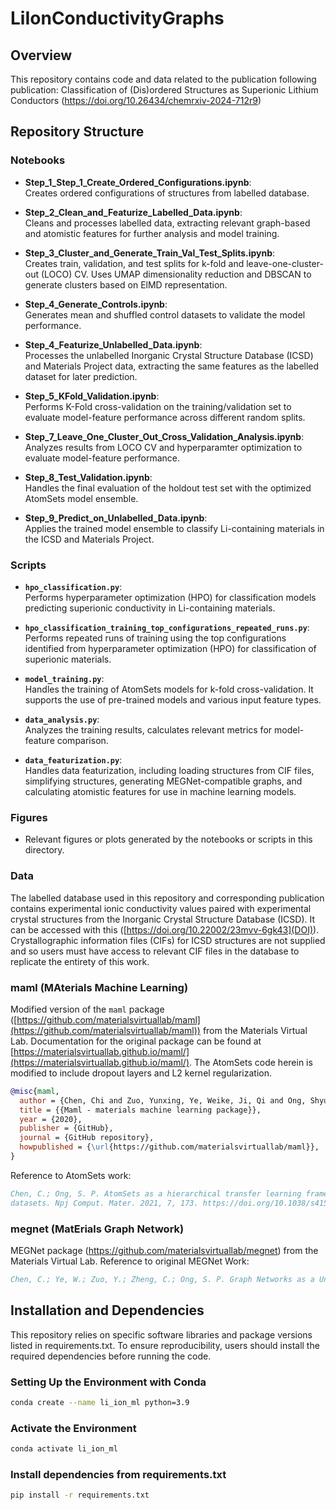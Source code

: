 # LiIonConductivityGraphs

## Overview
This repository contains code and data related to the publication following publication:
Classification of (Dis)ordered Structures as Superionic Lithium Conductors (https://doi.org/10.26434/chemrxiv-2024-712r9) 

## Repository Structure

### Notebooks

- **Step_1_Step_1_Create_Ordered_Configurations.ipynb**:  
  Creates ordered configurations of structures from labelled database. 

- **Step_2_Clean_and_Featurize_Labelled_Data.ipynb**:  
  Cleans and processes labelled data, extracting relevant graph-based and atomistic features for further analysis and model training. 
  
- **Step_3_Cluster_and_Generate_Train_Val_Test_Splits.ipynb**:  
  Creates train, validation, and test splits for k-fold and leave-one-cluster-out (LOCO) CV. Uses UMAP dimensionality reduction and DBSCAN to generate clusters based on ElMD representation. 
  
- **Step_4_Generate_Controls.ipynb**:  
  Generates mean and shuffled control datasets to validate the model performance.

- **Step_4_Featurize_Unlabelled_Data.ipynb**:  
  Processes the unlabelled Inorganic Crystal Structure Database (ICSD) and Materials Project data, extracting the same features as the labelled dataset for later prediction.

- **Step_5_KFold_Validation.ipynb**:  
  Performs K-Fold cross-validation on the training/validation set to evaluate model-feature performance across different random splits.

- **Step_7_Leave_One_Cluster_Out_Cross_Validation_Analysis.ipynb**:  
  Analyzes results from LOCO CV and hyperparamter optimization to evaluate model-feature performance.

- **Step_8_Test_Validation.ipynb**:  
  Handles the final evaluation of the holdout test set with the optimized AtomSets model ensemble.

- **Step_9_Predict_on_Unlabelled_Data.ipynb**:  
  Applies the trained model ensemble to classify Li-containing materials in the ICSD and Materials Project.

### Scripts

- **`hpo_classification.py`**:  
  Performs hyperparameter optimization (HPO) for classification models predicting superionic conductivity in Li-containing materials.

- **`hpo_classification_training_top_configurations_repeated_runs.py`**:  
  Performs repeated runs of training using the top configurations identified from hyperparameter optimization (HPO) for classification of superionic materials.

- **`model_training.py`**:  
  Handles the training of AtomSets models for k-fold cross-validation. It supports the use of pre-trained models and various input feature types.

- **`data_analysis.py`**:  
  Analyzes the training results, calculates relevant metrics for model-feature comparison.

- **`data_featurization.py`**:  
  Handles data featurization, including loading structures from CIF files, simplifying structures, generating MEGNet-compatible graphs, and calculating atomistic features for use in machine learning models.

### Figures

- Relevant figures or plots generated by the notebooks or scripts in this directory.

### Data
The labelled database used in this repository and corresponding publication contains experimental ionic conductivity values paired with experimental crystal structures from the Inorganic Crystal Structure Database (ICSD). It can be accessed with this ([https://doi.org/10.22002/23mvv-6gk43](DOI)).  Crystallographic information files (CIFs) for ICSD structures are not supplied and so users must have access to relevant CIF files in the database to replicate the entirety of this work.
 
### maml (MAterials Machine Learning)

Modified version of the `maml` package ([https://github.com/materialsvirtuallab/maml](https://github.com/materialsvirtuallab/maml)) from the Materials Virtual Lab. Documentation for the original package can be found at [https://materialsvirtuallab.github.io/maml/](https://materialsvirtuallab.github.io/maml/). The AtomSets code herein is modified to include dropout layers and L2 kernel regularization.

```bibtex
@misc{maml,
  author = {Chen, Chi and Zuo, Yunxing, Ye, Weike, Ji, Qi and Ong, Shyue Ping},
  title = {{Maml - materials machine learning package}},
  year = {2020},
  publisher = {GitHub},
  journal = {GitHub repository},
  howpublished = {\url{https://github.com/materialsvirtuallab/maml}},
}
```

Reference to AtomSets work:
```bibtex
Chen, C.; Ong, S. P. AtomSets as a hierarchical transfer learning framework for small and large materials
datasets. Npj Comput. Mater. 2021, 7, 173. https://doi.org/10.1038/s41524-021-00639-w
```

### megnet (MatErials Graph Network)
 
  MEGNet package (https://github.com/materialsvirtuallab/megnet) from the Materials Virtual Lab.
  Reference to original MEGNet Work:
  ```bibtex
  Chen, C.; Ye, W.; Zuo, Y.; Zheng, C.; Ong, S. P. Graph Networks as a Universal Machine Learning Framework for Molecules and Crystals. Chem. Mater. 2019, 31 (9), 3564–3572. https://doi.org/10.1021/acs.chemmater.9b01294.
  ```

## Installation and Dependencies
This repository relies on specific software libraries and package versions listed in requirements.txt. To ensure reproducibility, users should install the required dependencies before running the code.

### Setting Up the Environment with Conda
```bash
conda create --name li_ion_ml python=3.9
```

### Activate the Environment
```bash
conda activate li_ion_ml
```

### Install dependencies from requirements.txt
```bash
pip install -r requirements.txt
```
